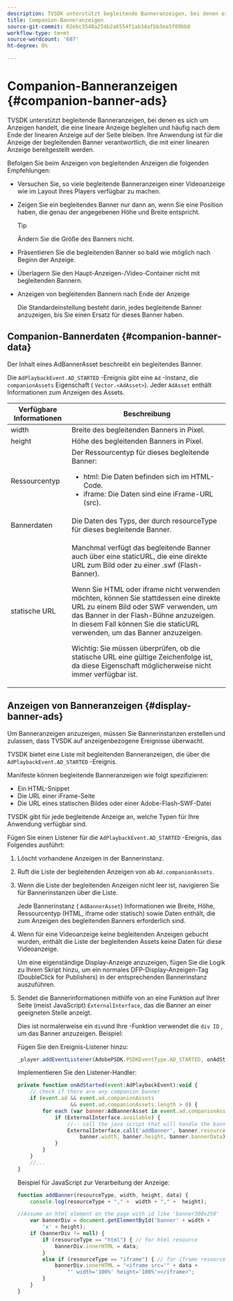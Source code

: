 ```yaml
---
description: TVSDK unterstützt begleitende Banneranzeigen, bei denen es sich um Anzeigen handelt, die eine lineare Anzeige begleiten und häufig nach dem Ende der linearen Anzeige auf der Seite bleiben. Ihre Anwendung ist für die Anzeige der begleitenden Banner verantwortlich, die mit einer linearen Anzeige bereitgestellt werden.
title: Companion-Banneranzeigen
source-git-commit: 02ebc3548a254b2a6554f1ab34afbb3ea5f09bb8
workflow-type: tm+mt
source-wordcount: '607'
ht-degree: 0%

---
```


# Companion-Banneranzeigen {#companion-banner-ads}

TVSDK unterstützt begleitende Banneranzeigen, bei denen es sich um Anzeigen handelt, die eine lineare Anzeige begleiten und häufig nach dem Ende der linearen Anzeige auf der Seite bleiben. Ihre Anwendung ist für die Anzeige der begleitenden Banner verantwortlich, die mit einer linearen Anzeige bereitgestellt werden.

Befolgen Sie beim Anzeigen von begleitenden Anzeigen die folgenden Empfehlungen:

* Versuchen Sie, so viele begleitende Banneranzeigen einer Videoanzeige wie im Layout Ihres Players verfügbar zu machen.
* Zeigen Sie ein begleitendes Banner nur dann an, wenn Sie eine Position haben, die genau der angegebenen Höhe und Breite entspricht.

  >[!TIP]
  >
  >Ändern Sie die Größe des Banners nicht.

* Präsentieren Sie die begleitenden Banner so bald wie möglich nach Beginn der Anzeige.
* Überlagern Sie den Haupt-Anzeigen-/Video-Container nicht mit begleitenden Bannern.
* Anzeigen von begleitenden Bannern nach Ende der Anzeige

  Die Standardeinstellung besteht darin, jedes begleitende Banner anzuzeigen, bis Sie einen Ersatz für dieses Banner haben.

## Companion-Bannerdaten {#companion-banner-data}

Der Inhalt eines AdBannerAsset beschreibt ein begleitendes Banner.

<!--<a id="section_D730B4FD6FD749E9860B6A07FC110552"></a>-->

Die `AdPlaybackEvent.AD_STARTED` -Ereignis gibt eine `Ad` -Instanz, die `companionAssets` Eigenschaft ( `Vector.<AdAsset>`).
Jeder `AdAsset` enthält Informationen zum Anzeigen des Assets.

<table id="table_760C885E2DCA4BE983CC57FDA7BD5B14"> 
 <thead> 
  <tr> 
   <th colname="col1" class="entry"> Verfügbare Informationen </th> 
   <th colname="col2" class="entry"> Beschreibung </th> 
  </tr> 
 </thead>
 <tbody> 
  <tr> 
   <td colname="col1"> width </td> 
   <td colname="col2"> Breite des begleitenden Banners in Pixel. </td> 
  </tr> 
  <tr> 
   <td colname="col1"> height </td> 
   <td colname="col2"> Höhe des begleitenden Banners in Pixel. </td> 
  </tr> 
  <tr> 
   <td colname="col1"> Ressourcentyp </td> 
   <td colname="col2">Der Ressourcentyp für dieses begleitende Banner: 
    <ul id="ul_A067787FE49E4B6095BE0AC1D447DBB3"> 
     <li id="li_02B7224C67004095B3F6E50FD21E507E">html: Die Daten befinden sich im HTML-Code. </li> 
     <li id="li_5F37E14472424F808C6094F42009E676">iframe: Die Daten sind eine iFrame-URL (src). </li> 
    </ul> </td> 
  </tr> 
  <tr> 
   <td colname="col1"> Bannerdaten </td> 
   <td colname="col2"> Die Daten des Typs, der durch <span class="codeph"> resourceType</span> für dieses begleitende Banner. </td> 
  </tr> 
  <tr> 
   <td colname="col1"> statische URL </td> 
   <td colname="col2"> <p>Manchmal verfügt das begleitende Banner auch über eine staticURL, die eine direkte URL zum Bild oder zu einer <span class="filepath"> .swf</span> (Flash-Banner). </p> <p>Wenn Sie HTML oder iframe nicht verwenden möchten, können Sie stattdessen eine direkte URL zu einem Bild oder SWF verwenden, um das Banner in der Flash-Bühne anzuzeigen. In diesem Fall können Sie die staticURL verwenden, um das Banner anzuzeigen. </p> <p>Wichtig: Sie müssen überprüfen, ob die statische URL eine gültige Zeichenfolge ist, da diese Eigenschaft möglicherweise nicht immer verfügbar ist. </p> </td> 
  </tr> 
 </tbody> 
</table>

## Anzeigen von Banneranzeigen {#display-banner-ads}

Um Banneranzeigen anzuzeigen, müssen Sie Bannerinstanzen erstellen und zulassen, dass TVSDK auf anzeigenbezogene Ereignisse überwacht.

TVSDK bietet eine Liste mit begleitenden Banneranzeigen, die über die `AdPlaybackEvent.AD_STARTED` -Ereignis.

Manifeste können begleitende Banneranzeigen wie folgt spezifizieren:

* Ein HTML-Snippet
* Die URL einer iFrame-Seite
* Die URL eines statischen Bildes oder einer Adobe-Flash-SWF-Datei

TVSDK gibt für jede begleitende Anzeige an, welche Typen für Ihre Anwendung verfügbar sind.

Fügen Sie einen Listener für die `AdPlaybackEvent.AD_STARTED` -Ereignis, das Folgendes ausführt:

1. Löscht vorhandene Anzeigen in der Bannerinstanz.

1. Ruft die Liste der begleitenden Anzeigen von ab `Ad.companionAssets`.

1. Wenn die Liste der begleitenden Anzeigen nicht leer ist, navigieren Sie für Bannerinstanzen über die Liste.

   Jede Bannerinstanz ( `AdBannerAsset`) Informationen wie Breite, Höhe, Ressourcentyp (HTML, iframe oder statisch) sowie Daten enthält, die zum Anzeigen des begleitenden Banners erforderlich sind.

1. Wenn für eine Videoanzeige keine begleitenden Anzeigen gebucht wurden, enthält die Liste der begleitenden Assets keine Daten für diese Videoanzeige.

   Um eine eigenständige Display-Anzeige anzuzeigen, fügen Sie die Logik zu Ihrem Skript hinzu, um ein normales DFP-Display-Anzeigen-Tag (DoubleClick for Publishers) in der entsprechenden Bannerinstanz auszuführen.

1. Sendet die Bannerinformationen mithilfe von an eine Funktion auf Ihrer Seite (meist JavaScript) `ExternalInterface`, das die Banner an einer geeigneten Stelle anzeigt.

   Dies ist normalerweise ein `div`und Ihre -Funktion verwendet die `div ID` , um das Banner anzuzeigen. Beispiel:

   Fügen Sie den Ereignis-Listener hinzu:

   ```js
   _player.addEventListener(AdobePSDK.PSDKEventType.AD_STARTED, onAdStarted);
   ```

   Implementieren Sie den Listener-Handler:

   ```js
   private function onAdStarted(event:AdPlaybackEvent):void { 
       // check if there are any companion banner 
       if (event.ad && event.ad.companionAssets  
                    && event.ad.companionAssets.length > 0) { 
           for each (var banner:AdBannerAsset in event.ad.companionAssets) { 
               if (ExternalInterface.available) { 
                   //-- call the java script that will handle the banner display. 
                   ExternalInterface.call('addBanner', banner.resourceType,  
                       banner.width, banner.height, banner.bannerData); 
               } 
           } 
       }  
       //...        
   }
   ```

   Beispiel für JavaScript zur Verarbeitung der Anzeige:

   ```js
   function addBanner(resourceType, width, height, data) { 
       console.log(resourceType + "," +  width + "," +  height); 
   
   //Assume an html element on the page with id like 'banner300x250' 
       var bannerDiv = document.getElementById('banner' + width +  
           'x' + height);  
       if (bannerDiv != null) { 
           if (resourceType == "html") { // for html resource 
               bannerDiv.innerHTML = data; 
           } 
           else if (resourceType == "iframe") { // for iframe resource 
               bannerDiv.innerHTML = "<iframe src='" + data +  
                   "' width='100%' height='100%'></iframe>"; 
           } 
       } 
   }
   ```
